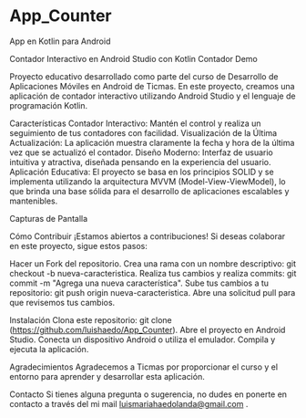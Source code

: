 # App_Counter
App en Kotlin para Android

Contador Interactivo en Android Studio con Kotlin Contador Demo

Proyecto educativo desarrollado como parte del curso de Desarrollo de Aplicaciones Móviles en Android de Ticmas. En este proyecto, creamos una aplicación de contador interactivo utilizando Android Studio y el lenguaje de programación Kotlin.

Características Contador Interactivo: Mantén el control y realiza un seguimiento de tus contadores con facilidad. Visualización de la Última Actualización: La aplicación muestra claramente la fecha y hora de la última vez que se actualizó el contador. Diseño Moderno: Interfaz de usuario intuitiva y atractiva, diseñada pensando en la experiencia del usuario. Aplicación Educativa: El proyecto se basa en los principios SOLID y se implementa utilizando la arquitectura MVVM (Model-View-ViewModel), lo que brinda una base sólida para el desarrollo de aplicaciones escalables y mantenibles.

Capturas de Pantalla

Cómo Contribuir ¡Estamos abiertos a contribuciones! Si deseas colaborar en este proyecto, sigue estos pasos:

Hacer un Fork del repositorio. Crea una rama con un nombre descriptivo: git checkout -b nueva-caracteristica. Realiza tus cambios y realiza commits: git commit -m "Agrega una nueva característica". Sube tus cambios a tu repositorio: git push origin nueva-caracteristica. Abre una solicitud pull para que revisemos tus cambios.

Instalación Clona este repositorio: git clone (https://github.com/luishaedo/App_Counter). Abre el proyecto en Android Studio. Conecta un dispositivo Android o utiliza el emulador. Compila y ejecuta la aplicación.

Agradecimientos Agradecemos a Ticmas por proporcionar el curso y el entorno para aprender y desarrollar esta aplicación.

Contacto Si tienes alguna pregunta o sugerencia, no dudes en ponerte en contacto a través del mi mail luismariahaedolanda@gmail.com .
